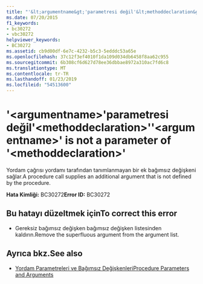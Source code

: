 ```yaml
---
title: "'&lt;argumentname&gt;'parametresi değil'&lt;methoddeclaration&gt;'"
ms.date: 07/20/2015
f1_keywords:
- bc30272
- vbc30272
helpviewer_keywords:
- BC30272
ms.assetid: cb9d00df-6e7c-4232-b5c3-5edddc53a65e
ms.openlocfilehash: 37c12f3ef4010f1da109d034db6458f8aa62c955
ms.sourcegitcommit: 6b308cf6d627d78ee36dbbae8972a310ac7fd6c8
ms.translationtype: MT
ms.contentlocale: tr-TR
ms.lasthandoff: 01/23/2019
ms.locfileid: "54513600"
---
```

# <a name="ltargumentnamegt-is-not-a-parameter-of-ltmethoddeclarationgt"></a><span data-ttu-id="4ff31-102">'&lt;argumentname&gt;'parametresi değil'&lt;methoddeclaration&gt;'</span><span class="sxs-lookup"><span data-stu-id="4ff31-102">'&lt;argumentname&gt;' is not a parameter of '&lt;methoddeclaration&gt;'</span></span>
<span data-ttu-id="4ff31-103">Yordam çağrısı yordamı tarafından tanımlanmayan bir ek bağımsız değişkeni sağlar.</span><span class="sxs-lookup"><span data-stu-id="4ff31-103">A procedure call supplies an additional argument that is not defined by the procedure.</span></span>  
  
 <span data-ttu-id="4ff31-104">**Hata Kimliği:** BC30272</span><span class="sxs-lookup"><span data-stu-id="4ff31-104">**Error ID:** BC30272</span></span>  
  
## <a name="to-correct-this-error"></a><span data-ttu-id="4ff31-105">Bu hatayı düzeltmek için</span><span class="sxs-lookup"><span data-stu-id="4ff31-105">To correct this error</span></span>  
  
-   <span data-ttu-id="4ff31-106">Gereksiz bağımsız değişken bağımsız değişken listesinden kaldırın.</span><span class="sxs-lookup"><span data-stu-id="4ff31-106">Remove the superfluous argument from the argument list.</span></span>  
  
## <a name="see-also"></a><span data-ttu-id="4ff31-107">Ayrıca bkz.</span><span class="sxs-lookup"><span data-stu-id="4ff31-107">See also</span></span>
- [<span data-ttu-id="4ff31-108">Yordam Parametreleri ve Bağımsız Değişkenleri</span><span class="sxs-lookup"><span data-stu-id="4ff31-108">Procedure Parameters and Arguments</span></span>](../../visual-basic/programming-guide/language-features/procedures/procedure-parameters-and-arguments.md)

